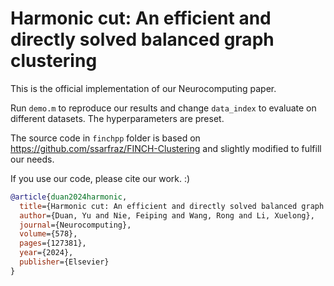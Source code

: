 # Harmonic cut: An efficient and directly solved balanced graph clustering

This is the official implementation of our Neurocomputing paper.

Run `demo.m` to reproduce our results and change `data_index` to evaluate on different datasets. The hyperparameters are preset.

The source code in `finchpp` folder is based on https://github.com/ssarfraz/FINCH-Clustering and slightly modified to fulfill our needs.

If you use our code, please cite our work. :)

```bibtex
@article{duan2024harmonic,
  title={Harmonic cut: An efficient and directly solved balanced graph clustering},
  author={Duan, Yu and Nie, Feiping and Wang, Rong and Li, Xuelong},
  journal={Neurocomputing},
  volume={578},
  pages={127381},
  year={2024},
  publisher={Elsevier}
}
```
